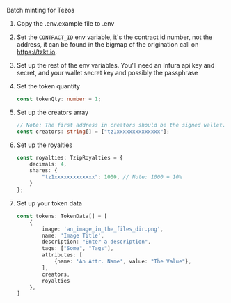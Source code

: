 Batch minting for Tezos

1. Copy the .env.example file to .env

2. Set the `CONTRACT_ID` env variable, it's the contract id number, not the address, it can be found in the bigmap of the origination call on https://tzkt.io.

3. Set up the rest of the env variables. You'll need an Infura api key and secret, and your wallet secret key and possibly the passphrase

4. Set the token quantity

    ```ts
    const tokenQty: number = 1;
    ```

5. Set up the creators array
    ```ts
    // Note: The first address in creators should be the signed wallet.
    const creators: string[] = ["tz1xxxxxxxxxxxxxx"];
    ```

6. Set up the royalties
    ```ts
    const royalties: TzipRoyalties = {
        decimals: 4,
        shares: {
            "tz1xxxxxxxxxxxxx": 1000, // Note: 1000 = 10%
        }
    };
    ```

7. Set up your token data

   ```ts 
   const tokens: TokenData[] = [
       {
           image: 'an_image_in_the_files_dir.png',
           name: 'Image Title',
           description: "Enter a description",
           tags: ["Some", "Tags"],
           attributes: [
               {name: 'An Attr. Name', value: "The Value"},
           ],
           creators,
           royalties
       },
   ]
   ```
